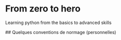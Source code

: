 # From zero to hero 

Learning python from the basics to advanced skills 

## Quelques conventions de normage (personnelles)  






